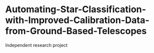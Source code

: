 # Automating-Star-Classification-with-Improved-Calibration-Data-from-Ground-Based-Telescopes
Independent research project
